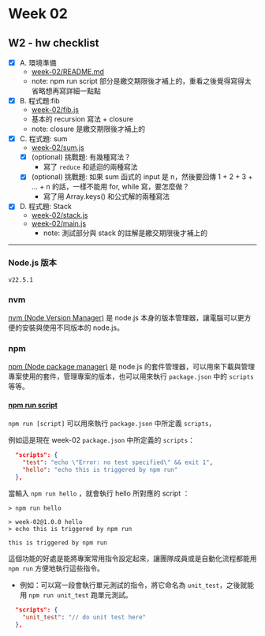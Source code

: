 # Week 02

## W2 - hw checklist

- [x] A. 環境準備
  - [week-02/README.md](README.md)
  - note: npm run script 部分是繳交期限後才補上的，重看之後覺得寫得太省略想再寫詳細一點點
- [x] B. 程式題:fib
  - [week-02/fib.js](fib.js)
  - 基本的 recursion 寫法 + closure
  - note: closure 是繳交期限後才補上的
- [x] C. 程式題: sum
  - [week-02/sum.js](sum.js)
  - [x] (optional) 挑戰題: 有幾種寫法？
    - 寫了 `reduce` 和遞迴的兩種寫法
  - [x] (optional) 挑戰題: 如果 sum 函式的 input 是 n，然後要回傳 1 + 2 + 3 + … + n 的話，一樣不能用 for, while 寫，要怎麼做？
    - 寫了用 Array.keys() 和公式解的兩種寫法
- [x] D. 程式題: Stack
  - [week-02/stack.js](stack.js)
  - [week-02/main.js](main.js)
    - note: 測試部分與 stack 的註解是繳交期限後才補上的

---

### Node.js 版本

`v22.5.1`

### nvm

[nvm (Node Version Manager)](https://github.com/nvm-sh/nvm#install--update-script) 是 node.js 本身的版本管理器，讓電腦可以更方便的安裝與使用不同版本的 node.js。

### npm

[npm (Node package manager)](https://nodejs.org/en/learn/getting-started/an-introduction-to-the-npm-package-manager) 是 node.js 的套件管理器，可以用來下載與管理專案使用的套件，管理專案的版本，也可以用來執行 `package.json` 中的 `scripts` 等等。

#### [npm run script](https://docs.npmjs.com/cli/v10/commands/npm-run-script)

`npm run [script]` 可以用來執行 `package.json` 中所定義 `scripts`，

例如這是現在 week-02 `package.json` 中所定義的 `scripts`：

```json
  "scripts": {
    "test": "echo \"Error: no test specified\" && exit 1",
    "hello": "echo this is triggered by npm run"
  },
```

當輸入 `npm run hello` ，就會執行 hello 所對應的 script ：

```shell
> npm run hello

> week-02@1.0.0 hello
> echo this is triggered by npm run

this is triggered by npm run
```

這個功能的好處是能將專案常用指令設定起來，讓團隊成員或是自動化流程都能用 `npm run` 方便地執行這些指令。

- 例如：可以寫一段會執行單元測試的指令，將它命名為 `unit_test`，之後就能用 `npm run unit_test` 跑單元測試。

```json
  "scripts": {
    "unit_test": "// do unit test here"
  },
```
